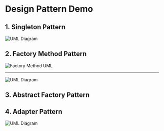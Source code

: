 # Design Pattern Demo

## 1. Singleton Pattern
![UML Diagram](http://www.plantuml.com/plantuml/png/SoWkIImgAStDuKhEIImkLl39J2fABAfKgEPIKD3Dp0FAvYMdMY64WG8bcScr8Dca_FpiOf1KSOcD4v1j1nA4AjJG17AqqrDBFA56Q6XYDKGxCIK5f5S3P9YL0eW9qmbY5uEr8IoevN98pKi1kXO0)

## 2. Factory Method Pattern
![Factory Method UML](http://www.plantuml.com/plantuml/png/fP512i9034NtEKMMBT92PoaY1TU2LnYc4GiraJH5HBsx1JiY5aR1zVzvF7xgthpQSEoWPIFT-q2uKsc6O7W5n0NAYTHRAvpbS0S8dUzxt2Xv4vqguvM9NhPa1scoV1a9RttXe6Gq1LM2_TbrltGdd-gR4AAI3Sh8T9v99S3k7x1xWkDcvVfr5PTUtSfoffDCNSIDQL7CTaYc3chYPlpv0m00)

---

![UML Diagram](http://www.plantuml.com/plantuml/png/lL6nJWCn3Dtp5HvReVO3JWXL1I64Eh2niAHtlXAHiwl4KGVWtqbpHb4GIB0mMNw9dzzxtaInGTBaZIF1CDeUOPj4cE3L05n0G1emB9QbORhshd_9tRinlRSnmespdW_VVUu3Mi6PRB7ibBPEFZeQ-1JhDbZ1qHBw3kuVphKWOx0JPkJsN0koBmCPKiBVgBoJoV_B8ZLLK_av2820aW81uQaDuwloFxDLkysfS6ArFnJ6JgzN84voJBAp-v9BgVC-fj4TKa0r7H9jKtI4CUxuuFfvWqfSNttgcGjSlgtNZRdsfGfLXWolLcsApKkDmnXYGH0-0e_5MmVv74W2irrvjW8fObINJoIiwO6bGK-fUgFPv3PD_WC0)

## 3. Abstract Factory Pattern
## 4. Adapter Pattern
![UML Diagram](http://www.plantuml.com/plantuml/png/bP2n2i8m54NtV4N6YgGVKAJKpL7gu9pwdhKGcvgyuA3-kx61Px5GSBsNSxZSofDs5Av6d8psNjOszB2p1kL3IAcSXYxuGe8DZS6Oh5kaUWoprJG-T-Ip0TiY6VROnhgnKQHxyHB9pjq_SeOFjw0TCdtlW2u_yF6JBR9Rq0EXIufnBrSB0tZtvgdKJ2PcTgjKEH5_JytpaayG5VOGdty3)


